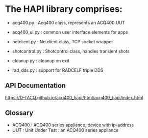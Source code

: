 # The HAPI library comprises:
* acq400.py : Acq400 class, represents an ACQ400 UUT
* acq400_ui.py : common user interface elements for apps
* netclient.py : Netclient class, TCP socket wrapper
* shotcontrol.py : Shotcontrol class, handles transient shots

* cleanup.py : cleanup on exit
* rad_dds.py : support for RADCELF triple DDS

## API Documentation
https://D-TACQ.github.io/acq400_hapi/html/acq400_hapi/index.html

## Glossary

* ACQ400 : ACQ400 series appliance, device with ip-address
* UUT : Unit Under Test : an ACQ400 series appliance
